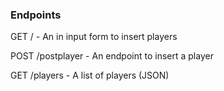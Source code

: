 ### Endpoints

GET / - An in input form to insert players

POST /postplayer - An endpoint to insert a player

GET /players - A list of players (JSON)